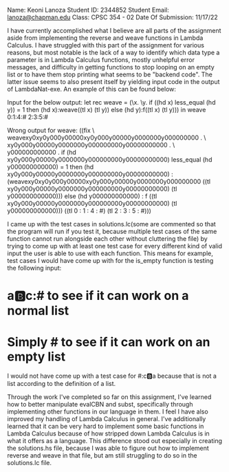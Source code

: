 Name: Keoni Lanoza
Student ID: 2344852
Student Email: lanoza@chapman.edu
Class: CPSC 354 - 02
Date Of Submission: 11/17/22

I have currently accomplished what I believe are all parts of the assignment aside from implementing the reverse and weave functions in Lambda Calculus. I have struggled with this part of the assignment for various reasons, but most notable is the lack of a way to identify which data type a parameter is in Lambda Calculus functions, mostly unhelpful error messages, and difficulty in getting functions to stop looping on an empty list or to have them stop printing what seems to be "backend code". The latter issue seems to also present itself by yielding input code in the output of LambdaNat-exe. An example of this can be found below:

Input for the below output: let rec weave = (\x. \y. if ((hd x) less_equal (hd y)) = 1 then (hd x):weave((tl x) (tl y)) else (hd y):f((tl x) (tl y)))
in
weave 0:1:4:# 2:3:5:#

Wrong output for weave: ((fix \ weavexy0xy0y000y00000xy0y000y00000y0000000y000000000 . \ xy0y000y00000y0000000y000000000y00000000000 . \ y000000000000 . if (hd xy0y000y00000y0000000y000000000y00000000000) less_equal (hd y000000000000) = 1 then (hd xy0y000y00000y0000000y000000000y00000000000) : (weavexy0xy0y000y00000xy0y000y00000y0000000y000000000 ((tl xy0y000y00000y0000000y000000000y00000000000) (tl y000000000000))) else (hd y000000000000) : f ((tl xy0y000y00000y0000000y000000000y00000000000) (tl y000000000000))) ((tl 0 : 1 : 4 : #) (tl 2 : 3 : 5 : #)))

I came up with the test cases in solutions.lc(some are commented so that the program will run if you test it, because multiple test cases of the same function cannot run alongside each other without cluttering the file) by trying to come up with at least one test case for every different kind of valid input the user is able to use with each function. This means for example, test cases I would have come up with for the is_empty function is testing the following input: 

# a:b:c:# to see if it can work on a normal list
# Simply # to see if it can work on an empty list

I would not have come up with a test case for #:c:b:a because that is not a list according to the definition of a list.

Through the work I've completed so far on this assignment, I've learned how to better manipulate evalCBN and subst, specifically through implementing other functions in our language in them. I feel I have also improved my handling of Lambda Calculus in general. I've additionally learned that it can be very hard to implement some basic functions in Lambda Calculus because of how stripped down Lambda Calculus is in what it offers as a language. This difference stood out especially in creating the solutions.hs file, because I was able to figure out how to implement reverse and weave in that file, but am still struggling to do so in the solutions.lc file.
